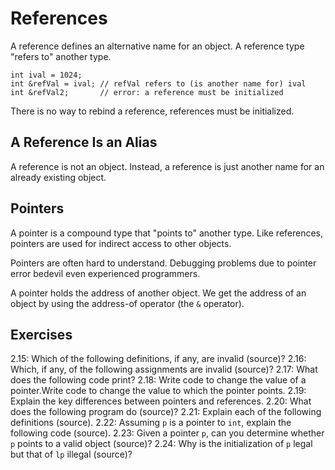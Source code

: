 # References

A reference defines an alternative name for an object. A reference type "refers
to" another type.

```
int ival = 1024;    
int &refVal = ival; // refVal refers to (is another name for) ival
int &refVal2;       // error: a reference must be initialized
```

There is no way to rebind a reference, references must be initialized.

## A Reference Is an Alias

A reference is not an object. Instead, a reference is just another name for an
already existing object.

## Pointers

A pointer is a compound type that "points to" another type. Like references,
pointers are used for indirect access to other objects.

Pointers are often hard to understand. Debugging problems due to pointer error
bedevil even experienced programmers.

A pointer holds the address of another object. We get the address of an object
by using the address-of operator (the `&` operator).

## Exercises

2.15: Which of the following definitions, if any, are invalid (source)?
2.16: Which, if any, of the following assignments are invalid (source)?
2.17: What does the following code print?
2.18: Write code to change the value of a pointer.Write code to change the
value to which the pointer points.
2.19: Explain the key differences between pointers and references.
2.20: What does the following program do (source)?
2.21: Explain each of the following definitions (source).
2.22: Assuming `p` is a pointer to `int`, explain the following code (source).
2.23: Given  a pointer `p`, can you determine whether `p` points to a valid
object (source)?
2.24: Why is the initialization of `p` legal but that of `lp` illegal (source)?
